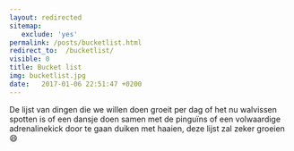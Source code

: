 ```yaml
---
layout: redirected
sitemap:
   exclude: 'yes'
permalink: /posts/bucketlist.html
redirect_to:  /bucketlist/
visible: 0
title: Bucket list
img: bucketlist.jpg
date:   2017-01-06 22:51:47 +0200
---
```


De lijst van dingen die we willen doen groeit per dag of het nu walvissen spotten is of een dansje doen samen met de pinguïns of een volwaardige adrenalinekick door te gaan duiken met haaien, deze lijst zal zeker groeien :smile:
